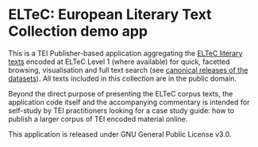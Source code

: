 # ELTeC: European Literary Text Collection demo app

This is a TEI Publisher-based application aggregating the [ELTeC literary texts](https://www.distant-reading.net/eltec/) encoded at ELTeC Level 1 (where available) for quick, facetted browsing, visualisation and full text search (see [canonical releases of the datasets](https://zenodo.org/communities/eltec/)). All texts included in this collection are in the public domain.

Beyond the direct purpose of presenting the ELTeC corpus texts, the application code itself and the accompanying commentary is intended for self-study by TEI practitioners looking for a case study guide: how to publish a larger corpus of TEI encoded material online.

This application is released under GNU General Public License v3.0.